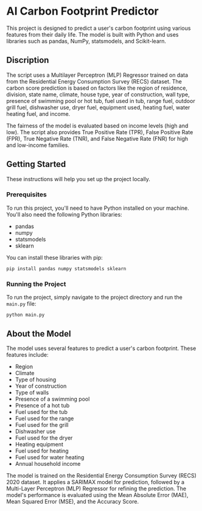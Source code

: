 # AI Carbon Footprint Predictor

This project is designed to predict a user's carbon footprint using various features from their daily life. The model is built with Python and uses libraries such as pandas, NumPy, statsmodels, and Scikit-learn.


## Discription

The script uses a Multilayer Perceptron (MLP) Regressor trained on data from the Residential Energy Consumption Survey (RECS) dataset. The carbon score prediction is based on factors like the region of residence, division, state name, climate, house type, year of construction, wall type, presence of swimming pool or hot tub, fuel used in tub, range fuel, outdoor grill fuel, dishwasher use, dryer fuel, equipment used, heating fuel, water heating fuel, and income.

The fairness of the model is evaluated based on income levels (high and low). The script also provides True Positive Rate (TPR), False Positive Rate (FPR), True Negative Rate (TNR), and False Negative Rate (FNR) for high and low-income families.

## Getting Started

These instructions will help you set up the project locally.

### Prerequisites

To run this project, you'll need to have Python installed on your machine. You'll also need the following Python libraries:

- pandas
- numpy
- statsmodels
- sklearn

You can install these libraries with pip:

```pip install pandas numpy statsmodels sklearn```


### Running the Project

To run the project, simply navigate to the project directory and run the `main.py` file:

```python main.py```


## About the Model

The model uses several features to predict a user's carbon footprint. These features include:

- Region
- Climate
- Type of housing
- Year of construction
- Type of walls
- Presence of a swimming pool
- Presence of a hot tub
- Fuel used for the tub
- Fuel used for the range
- Fuel used for the grill
- Dishwasher use
- Fuel used for the dryer
- Heating equipment
- Fuel used for heating
- Fuel used for water heating
- Annual household income

The model is trained on the Residential Energy Consumption Survey (RECS) 2020 dataset. It applies a SARIMAX model for prediction, followed by a Multi-Layer Perceptron (MLP) Regressor for refining the prediction. The model's performance is evaluated using the Mean Absolute Error (MAE), Mean Squared Error (MSE), and the Accuracy Score.



